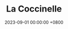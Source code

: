 ---
layout: robot
title: La Coccinelle
panel: false
toc: false
date: 2023-09-01 00:00:00 +0800
year: 2024
github: https://github.com/LesKaribous/Karibous-2024-Hardware
youtube: 
rules: /assets/pdf/Eurobot2024_Rules_FR_FINALE.pdf
img: 2024_pami.png
description: Un ensemble de petits robots autonomes. Il sont programmés cette année pour rejoindre au plus vite leurs zones et se déployer à l'approche des éléments.
specifications: 
competitions:
  - event: "Coupe de Robotique"
    rank: 0
    prize: ""
  - event: "Coupe de Belgique"
    rank: 0
    prize: ""
---